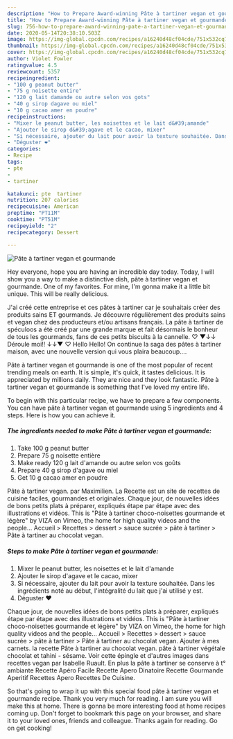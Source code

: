 ```yaml
---
description: "How to Prepare Award-winning Pâte à tartiner vegan et gourmande"
title: "How to Prepare Award-winning Pâte à tartiner vegan et gourmande"
slug: 756-how-to-prepare-award-winning-pate-a-tartiner-vegan-et-gourmande
date: 2020-05-14T20:38:10.503Z
image: https://img-global.cpcdn.com/recipes/a16240d48cf04cde/751x532cq70/pate-a-tartiner-vegan-et-gourmande-photo-principale-de-la-recette.jpg
thumbnail: https://img-global.cpcdn.com/recipes/a16240d48cf04cde/751x532cq70/pate-a-tartiner-vegan-et-gourmande-photo-principale-de-la-recette.jpg
cover: https://img-global.cpcdn.com/recipes/a16240d48cf04cde/751x532cq70/pate-a-tartiner-vegan-et-gourmande-photo-principale-de-la-recette.jpg
author: Violet Fowler
ratingvalue: 4.5
reviewcount: 5357
recipeingredient:
- "100 g peanut butter"
- "75 g noisette entire"
- "120 g lait damande ou autre selon vos gots"
- "40 g sirop dagave ou miel"
- "10 g cacao amer en poudre"
recipeinstructions:
- "Mixer le peanut butter, les noisettes et le lait d&#39;amande"
- "Ajouter le sirop d&#39;agave et le cacao, mixer"
- "Si nécessaire, ajouter du lait pour avoir la texture souhaitée. Dans les ingrédients noté au début, l&#39;intégralité du lait que j&#39;ai utilisé y est."
- "Déguster ❤️"
categories:
- Recipe
tags:
- pte
- 
- tartiner

katakunci: pte  tartiner 
nutrition: 207 calories
recipecuisine: American
preptime: "PT11M"
cooktime: "PT51M"
recipeyield: "2"
recipecategory: Dessert

---
```



![Pâte à tartiner vegan et gourmande](https://img-global.cpcdn.com/recipes/a16240d48cf04cde/751x532cq70/pate-a-tartiner-vegan-et-gourmande-photo-principale-de-la-recette.jpg)

Hey everyone, hope you are having an incredible day today. Today, I will show you a way to make a distinctive dish, pâte à tartiner vegan et gourmande. One of my favorites. For mine, I'm gonna make it a little bit unique. This will be really delicious.

J&#39;ai créé cette entreprise et ces pâtes à tartiner car je souhaitais créer des produits sains ET gourmands. Je découvre régulièrement des produits sains et vegan chez des producteurs et/ou artisans français. La pâte à tartiner de spéculoos a été créé par une grande marque et fait désormais le bonheur de tous les gourmands, fans de ces petits biscuits à la cannelle. ♡ ▼↓↓ Déroule moi!! ↓↓▼ ♡ Hello Hello! On continue la saga des pâtes à tartiner maison, avec une nouvelle version qui vous plaira beaucoup….

Pâte à tartiner vegan et gourmande is one of the most popular of recent trending meals on earth. It is simple, it's quick, it tastes delicious. It is appreciated by millions daily. They are nice and they look fantastic. Pâte à tartiner vegan et gourmande is something that I've loved my entire life.


To begin with this particular recipe, we have to prepare a few components. You can have pâte à tartiner vegan et gourmande using 5 ingredients and 4 steps. Here is how you can achieve it.

<!--inarticleads1-->

##### The ingredients needed to make Pâte à tartiner vegan et gourmande:

1. Take 100 g peanut butter
1. Prepare 75 g noisette entière
1. Make ready 120 g lait d&#39;amande ou autre selon vos goûts
1. Prepare 40 g sirop d&#39;agave ou miel
1. Get 10 g cacao amer en poudre


Pâte à tartiner vegan. par Maximilien. La Recette est un site de recettes de cuisine faciles, gourmandes et originales. Chaque jour, de nouvelles idées de bons petits plats à préparer, expliqués étape par étape avec des illustrations et vidéos. This is &#34;Pâte à tartiner choco-noisettes gourmande et légère&#34; by VIZA on Vimeo, the home for high quality videos and the people… Accueil &gt; Recettes &gt; dessert &gt; sauce sucrée &gt; pâte à tartiner &gt; Pâte à tartiner au chocolat vegan. 

<!--inarticleads2-->

##### Steps to make Pâte à tartiner vegan et gourmande:

1. Mixer le peanut butter, les noisettes et le lait d&#39;amande
1. Ajouter le sirop d&#39;agave et le cacao, mixer
1. Si nécessaire, ajouter du lait pour avoir la texture souhaitée. Dans les ingrédients noté au début, l&#39;intégralité du lait que j&#39;ai utilisé y est.
1. Déguster ❤️


Chaque jour, de nouvelles idées de bons petits plats à préparer, expliqués étape par étape avec des illustrations et vidéos. This is &#34;Pâte à tartiner choco-noisettes gourmande et légère&#34; by VIZA on Vimeo, the home for high quality videos and the people… Accueil &gt; Recettes &gt; dessert &gt; sauce sucrée &gt; pâte à tartiner &gt; Pâte à tartiner au chocolat vegan. Ajouter à mes carnets. la recette Pâte à tartiner au chocolat vegan. pâte à tartiner végétale chocolat et tahini - sésame. Voir cette épingle et d&#39;autres images dans recettes vegan par Isabelle Ruault. En plus la pâte à tartiner se conserve à t° ambiante Recette Apéro Facile Recette Apero Dinatoire Recette Gourmande Aperitif Recettes Apero Recettes De Cuisine. 

So that's going to wrap it up with this special food pâte à tartiner vegan et gourmande recipe. Thank you very much for reading. I am sure you will make this at home. There is gonna be more interesting food at home recipes coming up. Don't forget to bookmark this page on your browser, and share it to your loved ones, friends and colleague. Thanks again for reading. Go on get cooking!
